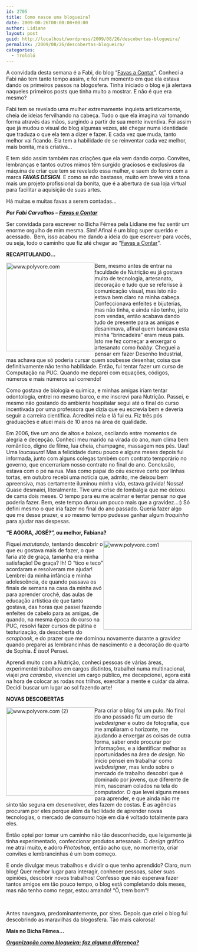 ```yaml
---
id: 2705
title: Como nasce uma blogueira?
date: 2009-08-26T00:00:00+00:00
author: Lidiane
layout: post
guid: http://localhost/wordpress/2009/08/26/descobertas-blogueira/
permalink: /2009/08/26/descobertas-blogueira/
categories:
  - Trololó
---
```

A convidada desta semana é a Fabi, do blog “<a href="http://favasdesign.blogspot.com/" target="_blank">Favas a Contar</a>”. Conheci a Fabi não tem tanto tempo assim, e foi num momento em que ela estava dando os primeiros passos na blogosfera. Tinha iniciado o blog e já alertava naqueles primeiros posts que tinha muito a mostrar. E não é que era mesmo?

Fabi tem se revelado uma mulher extremamente inquieta artisticamente, cheia de ideias fervilhando na cabeça. Tudo o que ela imagina vai tomando forma através das mãos, surgindo a partir de sua mente inventiva. Foi assim que já mudou o visual do blog algumas vezes, até chegar numa identidade que traduza o que ela tem a dizer e fazer. E cada vez que muda, tanto melhor vai ficando. Ela tem a habilidade de se reinventar cada vez melhor, mais bonita, mais criativa…

E tem sido assim também nas criações que ela vem dando corpo. Convites, lembranças e tantos outros mimos têm surgido graciosos e exclusivos da máquina de criar que tem se revelado essa mulher, e saem do forno com a marca **_FAVAS DESIGN_**. E como se não bastasse, muito em breve virá a tona mais um projeto profissional da bonita, que é a abertura de sua loja virtual para facilitar a aquisição de suas artes.

Há muitas e muitas favas a serem contadas…

**_Por Fabi Carvalhos – <a href="http://favasdesign.blogspot.com/" target="_blank">Favas a Contar</a>_**

Ser convidada para escrever no Bicha Fêmea pela Lidiane me fez sentir um enorme orgulho de mim mesma. Sim! Afinal é um blog super querido e acessado.  Bem, isso acabou me dando a ideia do que escrever para vocês, ou seja, todo o caminho que fiz até chegar ao “<a href="http://favasdesign.blogspot.com/" target="_blank">Favas a Contar</a>”.

**RECAPITULANDO…**

[<img style="display: inline; margin-left: 0; margin-right: 0; border-width: 0;" title="www.polyvore.com" src="http://www.trololodemulher.com.br/blog/wp-content/uploads/2009/08/www-polyvore-com_thumb.jpg" border="0" alt="www.polyvore.com" width="240" height="240" align="left" />](http://www.trololodemulher.com.br/blog/wp-content/uploads/2009/08/www-polyvore-com.jpg) Bem, mesmo antes de entrar na faculdade de Nutrição eu já gostava muito de tecnologia, artesanato, decoração e tudo que se referisse à comunicação visual, mas isto não estava bem claro na minha cabeça. Confeccionava enfeites e bijuterias, mas não tinha, e ainda não tenho, jeito com vendas, então acabava dando tudo de presente para as amigas e desanimava, afinal quem bancava esta minha “brincadeira” eram meus pais. Isto me fez começar a enxergar o artesanato como _hobby_. Cheguei a pensar em fazer Desenho Industrial, mas achava que só poderia cursar quem soubesse desenhar, coisa que definitivamente não tenho habilidade. Então, fui tentar fazer um curso de Computação na PUC. Quando me deparei com equações, códigos, números e mais números saí correndo!

Como gostava de biologia e química, e minhas amigas iriam tentar odontologia, entrei no mesmo barco, e me inscrevi para Nutrição. Passei, e mesmo não gostando do ambiente hospitalar segui até o final do curso incentivada por uma professora que dizia que eu escrevia bem e deveria seguir a carreira científica. Acreditei nela e lá fui eu. Fiz três pós graduações e atuei mais de 10 anos na área de qualidade.

Em 2006, tive um ano de altos e baixos, oscilando entre momentos de alegria e decepção. Conheci meu marido na virada do ano, num clima bem romântico, digno de filme, lua cheia, champagne, massagem nos pés. Uau! Uma _loucuuura_! Mas a felicidade durou pouco e alguns meses depois fui informada, junto com alguns colegas também com contrato temporário no governo, que encerrariam nosso contrato no final do ano. Conclusão, estava com o pé na rua. Mas como papai do céu escreve certo por linhas tortas, em outubro recebi uma notícia que, admito, me deixou bem apreensiva, mas certamente iluminou minha vida, estava grávida! Nossa! Quase desmaiei, literalmente. Tive uma crise de lombalgia que me deixou de cama dois meses. O tempo para eu me acalmar e tentar pensar no que poderia fazer. Bem, este tempo durou um pouco mais que a gravidez&#8230;:) Só defini mesmo o que iria fazer no final do ano passado. Queria fazer algo que me desse prazer, e ao mesmo tempo pudesse ganhar algum _troquinho_ para ajudar nas despesas.

**“E AGORA, JOSÉ?”, ou melhor, Fabiana?**

[<img style="display: inline; margin-left: 0; margin-right: 0; border-width: 0;" title="www.polyvore.com1" src="http://www.trololodemulher.com.br/blog/wp-content/uploads/2009/08/www-polyvore-com1_thumb.jpg" border="0" alt="www.polyvore.com1" width="240" height="240" align="right" />](http://www.trololodemulher.com.br/blog/wp-content/uploads/2009/08/www-polyvore-com1.jpg) Fiquei _matutando_, tentando descobrir o que eu gostava mais de fazer, o que faria até de graça, tamanha era minha satisfação! De graça? Ih! O “tico e teco” acordaram e resolveram me ajudar! Lembrei da minha infância e minha adolescência, de quando passava os finais de semana na casa da minha avó para aprender crochê, das aulas de educação artística de que tanto gostava, das horas que passei fazendo enfeites de cabelo para as amigas, de quando, na mesma época do curso na PUC, resolvi fazer cursos de pátina e texturização, da descoberta do _scrapbook_, e do prazer que me dominou novamente durante a gravidez quando preparei as lembrancinhas de nascimento e a decoração do quarto de Sophia. _É isso_! Pensei.

Aprendi muito com a Nutrição, conheci pessoas de várias áreas, experimentei trabalhos em cargos distintos, trabalhei numa multinacional, viajei _pra caramba_, vivenciei um cargo público, me decepcionei, agora está na hora de colocar as rodas nos trilhos, exercitar a mente e cuidar da alma. Decidi buscar um lugar ao sol fazendo arte!

**NOVAS DESCOBERTAS**

[<img style="display: inline; margin-left: 0; margin-right: 0; border-width: 0;" title="www.polyvore.com (2)" src="http://www.trololodemulher.com.br/blog/wp-content/uploads/2009/08/www-polyvore-com2_thumb.jpg" border="0" alt="www.polyvore.com (2)" width="240" height="240" align="left" />](http://www.trololodemulher.com.br/blog/wp-content/uploads/2009/08/www-polyvore-com2.jpg) Para criar o blog foi um pulo. No final do ano passado fiz um curso de _webdesigner_ e outro de fotografia, que me ampliaram o horizonte, me ajudando a enxergar as coisas de outra forma, saber onde procurar por informações, e a identificar melhor as oportunidades na área de _design_. No início pensei em trabalhar como _webdesigner_, mas lendo sobre o mercado de trabalho descobri que é dominado por jovens, que diferente de mim, nasceram colados na tela do computador. O que levei alguns meses para aprender, e que ainda não me sinto tão segura em desenvolver, eles fazem de costas. E as agências procuram por eles porque além da facilidade de aprender novas tecnologias, o mercado de consumo hoje em dia é voltado totalmente para eles.

Então optei por tomar um caminho não tão desconhecido, que leigamente já tinha experimentado, confeccionar produtos artesanais. O _design_ gráfico me atrai muito, e adoro _Photoshop_, então acho que, no momento, criar convites e lembrancinhas é um bom começo.

E onde divulgar meus trabalhos e dividir o que tenho aprendido? Claro, num blog! Quer melhor lugar para interagir, conhecer pessoas, saber suas opiniões, descobrir novos trabalhos! Confesso que não esperava fazer tantos amigos em tão pouco tempo, o blog está completando dois meses, mas não tenho como negar, estou amando! “Ô, trem bom”!
  
           

Antes navegava, predominantemente, por sites. Depois que criei o blog fui descobrindo as maravilhas da blogosfera. Tão mais calorosa!

**Mais no Bicha Fêmea&#8230;**

**_<a href="http://www.trololodemulher.com.br/2010/06/11/organizacao-blogosfera/" target="_self">Organização como blogueira: faz alguma diferença?</a>_**